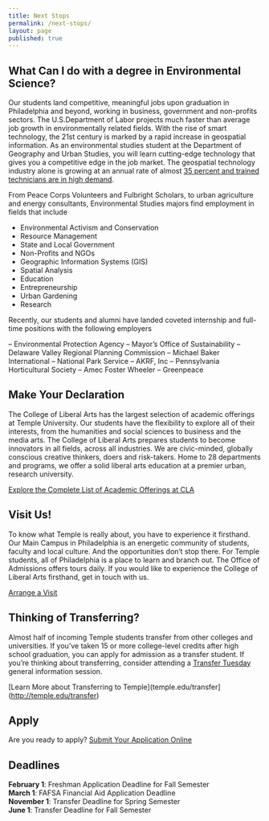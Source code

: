 ```yaml
---
title: Next Stops
permalink: /next-stops/
layout: page
published: true
---
```

## What Can I do with a degree in Environmental Science?
Our students land competitive, meaningful jobs upon graduation in Philadelphia and beyond, working in business, government and non-profits sectors. The U.S.Department of Labor projects much faster than average job growth in environmentally related fields. With the rise of smart technology, the 21st century is marked
by a rapid increase in geospatial information. As an environmental studies student at the Department of Geography and Urban Studies, you will learn cutting-edge technology that gives you a competitive edge in the job market. The geospatial technology industry alone is growing at an annual rate of almost [35 percent and trained technicians are in high demand](https://www.doleta.gov/brg/indprof/geospatial_profile.cfm). 

From Peace Corps Volunteers and Fulbright Scholars, to urban agriculture and energy consultants, Environmental Studies majors find employment in fields that include

- Environmental Activism and Conservation
- Resource Management
- State and Local Government
- Non-Profits and NGOs
- Geographic Information Systems (GIS)
- Spatial Analysis
- Education
- Entrepreneurship
- Urban Gardening
- Research

Recently, our students and alumni have landed coveted internship and full-time positions with the following
employers

– Environmental Protection Agency
– Mayor’s Office of Sustainability
– Delaware Valley Regional Planning Commission
– Michael Baker International
– National Park Service
– AKRF, Inc
– Pennsylvania Horticultural Society
– Amec Foster Wheeler
– Greenpeace

## Make Your Declaration
The College of Liberal Arts has the largest selection of academic offerings at Temple University. Our students have the flexibility to explore all of their interests, from the humanities and social sciences to business and the media arts. The College of Liberal Arts prepares students to become innovators in all fields, across all industries. We are civic-minded, globally conscious creative thinkers, doers and risk-takers. Home to 28 departments and programs, we offer a solid liberal arts education at a premier urban, research university.

[Explore the Complete List of Academic Offerings at CLA](https://liberalarts.temple.edu/)

## Visit Us!
To know what Temple is really about, you have to experience it firsthand. Our Main Campus in Philadelphia is an energetic community of students, faculty and local culture. And the opportunities don’t stop there. For Temple students, all of Philadelphia is a place to learn and branch out. The Office of Admissions offers tours daily. If you would like to experience the College of Liberal Arts firsthand, get in touch with us.

[Arrange a Visit](http://admissions.temple.edu/visit)

## Thinking of Transferring?
Almost half of incoming Temple students transfer from other colleges and universities. If you’ve taken 15 or more college-level credits after high school graduation, you can apply for admission as a transfer student. If you’re thinking about transferring, consider attending a [Transfer Tuesday](http://admissions.temple.edu/visit/transfer-tuesday) general information session. 

[Learn More about Transferring to Temple](temple.edu/transfer](http://temple.edu/transfer)

## Apply
Are you ready to apply? [Submit Your Application Online](http://admissions.temple.edu/apply)

## Deadlines
**February 1**: Freshman Application Deadline for Fall Semester<br/>
**March 1**: FAFSA Financial Aid Application Deadline<br/>
**November 1**: Transfer Deadline for Spring Semester<br/>
**June 1**: Transfer Deadline for Fall Semester<br/>
